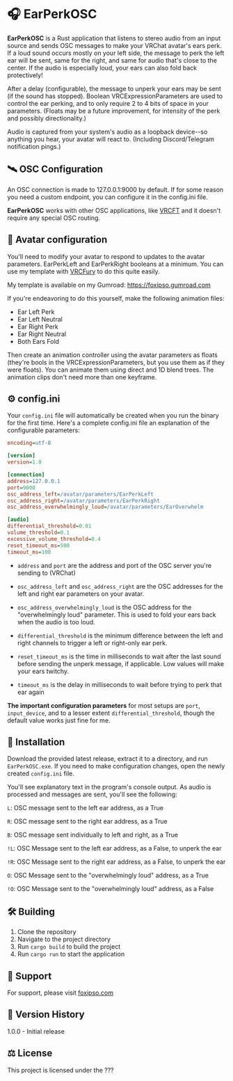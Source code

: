 # 🎧 EarPerkOSC

**EarPerkOSC** is a Rust application that listens to stereo audio from an input source and sends OSC messages to 
make your VRChat avatar's ears perk. If a loud sound occurs mostly on your left side, the message to perk the left ear
will be sent, same for the right, and same for audio that's close to the center. If the audio is especially loud, your ears
can also fold back protectively!

After a delay (configurable), the message to unperk your ears may be sent (if the sound has stopped). Boolean VRCExpressionParameters are used to 
control the ear perking, and to only require 2 to 4 bits of space in your parameters. 
(Floats may be a future improvement, for intensity of the perk and possibly directionality.)

Audio is captured from your system's audio as a loopback device--so anything you hear, your avatar will react to. (Including Discord/Telegram
notification pings.)

## 🛰️ OSC Configuration 

An OSC connection is made to 127.0.0.1:9000 by default. If for some reason you need a custom endpoint, you can configure it in the config.ini file.

**EarPerkOSC** works with other OSC applications, like [VRCFT](https://github.com/benaclejames/VRCFaceTracking) and it doesn't require any special OSC routing.

## 🦊 Avatar configuration

You'll need to modify your avatar to respond to updates to the avatar parameters. EarPerkLeft and EarPerkRight booleans
at a minimum. You can use my template with [VRCFury](https://vrcfury.com/) to do this quite easily.

My template is available on my Gumroad: https://foxipso.gumroad.com

If you're endeavoring to do this yourself, make the following animation files:

* Ear Left Perk
* Ear Left Neutral
* Ear Right Perk
* Ear Right Neutral
* Both Ears Fold

Then create an animation controller using the avatar parameters as floats (they're bools in the VRCExpressionParameters, but you use them as if they were floats).
You can animate them using direct and 1D blend trees. The animation clips don't need more than one keyframe.

## ⚙️ config.ini

Your `config.ini` file will automatically be created when you run the binary for the first time.
Here's a complete config.ini file an explanation of the configurable parameters:

```ini
encoding=utf-8

[version]
version=1.0

[connection]
address=127.0.0.1
port=9000
osc_address_left=/avatar/parameters/EarPerkLeft
osc_address_right=/avatar/parameters/EarPerkRight
osc_address_overwhelmingly_loud=/avatar/parameters/EarOverwhelm

[audio]
differential_threshold=0.01
volume_threshold=0.1
excessive_volume_threshold=0.4
reset_timeout_ms=500
timeout_ms=100
```

* `address` and `port` are the address and port of the OSC server you're sending to (VRChat)

* `osc_address_left` and `osc_address_right` are the OSC addresses for the left and right ear parameters on your avatar.
* `osc_address_overwhelmingly_loud` is the OSC address for the "overwhelmingly loud" parameter. This is used to fold your ears back when the audio is too loud.
* `differential_threshold` is the minimum difference between the left and right channels to trigger a left or right-only ear perk.
* `reset_timeout_ms` is the time in milliseconds to wait after the last sound before sending the unperk message, if applicable. Low values will make your ears twitchy.
* `timeout_ms` is the delay in milliseconds to wait before trying to perk that ear again

**The important configuration parameters** for most setups are `port`, `input_device`, and to a lesser extent `differential_threshold`, though
the default value works just fine for me.


## 💾 Installation

Download the provided latest release, extract it to a directory, and run `EarPerkOSC.exe`. If you need to make
configuration changes, open the newly created `config.ini` file. 

You'll see explanatory text in the program's console output. As audio is processed and messages are sent, you'll see the following:

`L`: OSC message sent to the left ear address, as a True 

`R`: OSC message sent to the right ear address, as a True

`B`: OSC message sent individually to left and right, as a True

`!L`: OSC Message sent to the left ear address, as a False, to unperk the ear

`!R`: OSC Message sent to the right ear address, as a False, to unperk the ear

`O`: OSC Message sent to the "overwhelmingly loud" address, as a True

`!O`: OSC Message sent to the "overwhelmingly loud" address, as a False

## 🛠️ Building 

1. Clone the repository
2. Navigate to the project directory
3. Run `cargo build` to build the project
4. Run `cargo run` to start the application

## 🤝 Support

For support, please visit [foxipso.com](http://foxipso.com)

## 📅 Version History 

1.0.0 - Initial release


## ⚖️ License

This project is licensed under the ???
